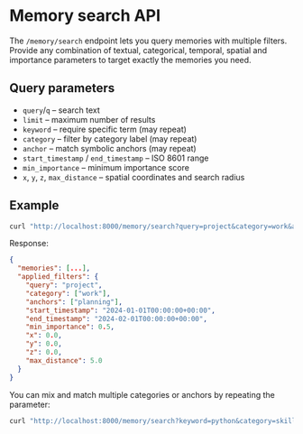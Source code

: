 # Memory search API

The `/memory/search` endpoint lets you query memories with multiple filters.
Provide any combination of textual, categorical, temporal, spatial and
importance parameters to target exactly the memories you need.

## Query parameters

- `query`/`q` – search text
- `limit` – maximum number of results
- `keyword` – require specific term (may repeat)
- `category` – filter by category label (may repeat)
- `anchor` – match symbolic anchors (may repeat)
- `start_timestamp` / `end_timestamp` – ISO 8601 range
- `min_importance` – minimum importance score
- `x`, `y`, `z`, `max_distance` – spatial coordinates and search radius

## Example

```bash
curl "http://localhost:8000/memory/search?query=project&category=work&anchor=planning&start_timestamp=2024-01-01T00:00:00Z&end_timestamp=2024-02-01T00:00:00Z&min_importance=0.5&x=0&y=0&z=0&max_distance=5"
```

Response:

```json
{
  "memories": [...],
  "applied_filters": {
    "query": "project",
    "category": ["work"],
    "anchors": ["planning"],
    "start_timestamp": "2024-01-01T00:00:00+00:00",
    "end_timestamp": "2024-02-01T00:00:00+00:00",
    "min_importance": 0.5,
    "x": 0.0,
    "y": 0.0,
    "z": 0.0,
    "max_distance": 5.0
  }
}
```

You can mix and match multiple categories or anchors by repeating the
parameter:

```bash
curl "http://localhost:8000/memory/search?keyword=python&category=skill&category=project&anchor=reflection&min_importance=0.4"
```
